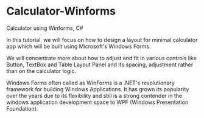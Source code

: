 # Calculator-Winforms
Calculator using Winforms, C#

In this tutorial, we will focus on how to design a layout for minimal calculator app which will be built using Microsoft's Windows Forms.

We will concentrate more about how to adjust and fit in various controls like Button, TextBox and Table Layout Panel and its spacing, adjustment rather than on the calculator logic.

Windows Forms often called as WinForms is a .NET's revolutionary framework for building Windows Applications. It has grown its popularity over the years due to its flexibility and still is a strong contender in the windows application development space to WPF (Windows Presentation Foundation).
